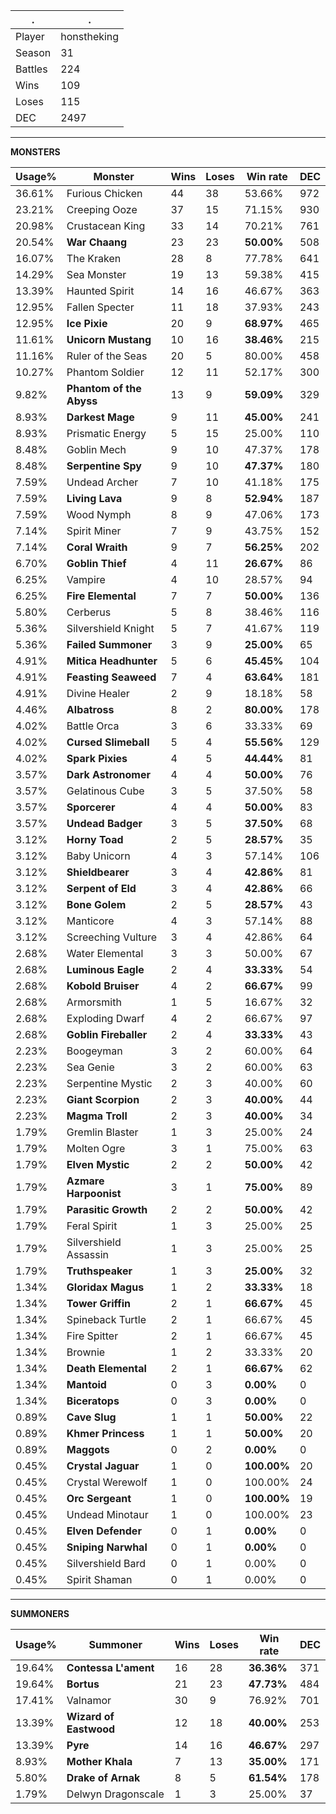 .|.
|-|-
Player|honstheking
Season|31
Battles|224
Wins|109
Loses|115
DEC|2497

---
**MONSTERS**

Usage%|Monster|Wins|Loses|Win rate|DEC|
-|-|-|-|-|-|
36.61%|Furious Chicken|44|38|53.66%|972|
23.21%|Creeping Ooze|37|15|71.15%|930|
20.98%|Crustacean King|33|14|70.21%|761|
20.54%|**War Chaang**|23|23|**50.00%**|508|
16.07%|The Kraken|28|8|77.78%|641|
14.29%|Sea Monster|19|13|59.38%|415|
13.39%|Haunted Spirit|14|16|46.67%|363|
12.95%|Fallen Specter|11|18|37.93%|243|
12.95%|**Ice Pixie**|20|9|**68.97%**|465|
11.61%|**Unicorn Mustang**|10|16|**38.46%**|215|
11.16%|Ruler of the Seas|20|5|80.00%|458|
10.27%|Phantom Soldier|12|11|52.17%|300|
9.82%|**Phantom of the Abyss**|13|9|**59.09%**|329|
8.93%|**Darkest Mage**|9|11|**45.00%**|241|
8.93%|Prismatic Energy|5|15|25.00%|110|
8.48%|Goblin Mech|9|10|47.37%|178|
8.48%|**Serpentine Spy**|9|10|**47.37%**|180|
7.59%|Undead Archer|7|10|41.18%|175|
7.59%|**Living Lava**|9|8|**52.94%**|187|
7.59%|Wood Nymph|8|9|47.06%|173|
7.14%|Spirit Miner|7|9|43.75%|152|
7.14%|**Coral Wraith**|9|7|**56.25%**|202|
6.70%|**Goblin Thief**|4|11|**26.67%**|86|
6.25%|Vampire|4|10|28.57%|94|
6.25%|**Fire Elemental**|7|7|**50.00%**|136|
5.80%|Cerberus|5|8|38.46%|116|
5.36%|Silvershield Knight|5|7|41.67%|119|
5.36%|**Failed Summoner**|3|9|**25.00%**|65|
4.91%|**Mitica Headhunter**|5|6|**45.45%**|104|
4.91%|**Feasting Seaweed**|7|4|**63.64%**|181|
4.91%|Divine Healer|2|9|18.18%|58|
4.46%|**Albatross**|8|2|**80.00%**|178|
4.02%|Battle Orca|3|6|33.33%|69|
4.02%|**Cursed Slimeball**|5|4|**55.56%**|129|
4.02%|**Spark Pixies**|4|5|**44.44%**|81|
3.57%|**Dark Astronomer**|4|4|**50.00%**|76|
3.57%|Gelatinous Cube|3|5|37.50%|58|
3.57%|**Sporcerer**|4|4|**50.00%**|83|
3.57%|**Undead Badger**|3|5|**37.50%**|68|
3.12%|**Horny Toad**|2|5|**28.57%**|35|
3.12%|Baby Unicorn|4|3|57.14%|106|
3.12%|**Shieldbearer**|3|4|**42.86%**|81|
3.12%|**Serpent of Eld**|3|4|**42.86%**|66|
3.12%|**Bone Golem**|2|5|**28.57%**|43|
3.12%|Manticore|4|3|57.14%|88|
3.12%|Screeching Vulture|3|4|42.86%|64|
2.68%|Water Elemental|3|3|50.00%|67|
2.68%|**Luminous Eagle**|2|4|**33.33%**|54|
2.68%|**Kobold Bruiser**|4|2|**66.67%**|99|
2.68%|Armorsmith|1|5|16.67%|32|
2.68%|Exploding Dwarf|4|2|66.67%|97|
2.68%|**Goblin Fireballer**|2|4|**33.33%**|43|
2.23%|Boogeyman|3|2|60.00%|64|
2.23%|Sea Genie|3|2|60.00%|63|
2.23%|Serpentine Mystic|2|3|40.00%|60|
2.23%|**Giant Scorpion**|2|3|**40.00%**|44|
2.23%|**Magma Troll**|2|3|**40.00%**|34|
1.79%|Gremlin Blaster|1|3|25.00%|24|
1.79%|Molten Ogre|3|1|75.00%|63|
1.79%|**Elven Mystic**|2|2|**50.00%**|42|
1.79%|**Azmare Harpoonist**|3|1|**75.00%**|89|
1.79%|**Parasitic Growth**|2|2|**50.00%**|42|
1.79%|Feral Spirit|1|3|25.00%|25|
1.79%|Silvershield Assassin|1|3|25.00%|25|
1.79%|**Truthspeaker**|1|3|**25.00%**|32|
1.34%|**Gloridax Magus**|1|2|**33.33%**|18|
1.34%|**Tower Griffin**|2|1|**66.67%**|45|
1.34%|Spineback Turtle|2|1|66.67%|45|
1.34%|Fire Spitter|2|1|66.67%|45|
1.34%|Brownie|1|2|33.33%|20|
1.34%|**Death Elemental**|2|1|**66.67%**|62|
1.34%|**Mantoid**|0|3|**0.00%**|0|
1.34%|**Biceratops**|0|3|**0.00%**|0|
0.89%|**Cave Slug**|1|1|**50.00%**|22|
0.89%|**Khmer Princess**|1|1|**50.00%**|20|
0.89%|**Maggots**|0|2|**0.00%**|0|
0.45%|**Crystal Jaguar**|1|0|**100.00%**|20|
0.45%|Crystal Werewolf|1|0|100.00%|24|
0.45%|**Orc Sergeant**|1|0|**100.00%**|19|
0.45%|Undead Minotaur|1|0|100.00%|23|
0.45%|**Elven Defender**|0|1|**0.00%**|0|
0.45%|**Sniping Narwhal**|0|1|**0.00%**|0|
0.45%|Silvershield Bard|0|1|0.00%|0|
0.45%|Spirit Shaman|0|1|0.00%|0|

---
**SUMMONERS**

Usage%|Summoner|Wins|Loses|Win rate|DEC|
-|-|-|-|-|-|
19.64%|**Contessa L'ament**|16|28|**36.36%**|371|
19.64%|**Bortus**|21|23|**47.73%**|484|
17.41%|Valnamor|30|9|76.92%|701|
13.39%|**Wizard of Eastwood**|12|18|**40.00%**|253|
13.39%|**Pyre**|14|16|**46.67%**|297|
8.93%|**Mother Khala**|7|13|**35.00%**|171|
5.80%|**Drake of Arnak**|8|5|**61.54%**|178|
1.79%|Delwyn Dragonscale|1|3|25.00%|37|
